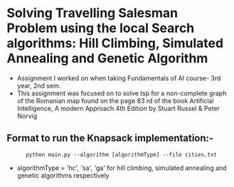 # Solving Travelling Salesman Problem using the local Search algorithms: Hill Climbing, Simulated Annealing and Genetic Algorithm
- Assignment I worked on when taking Fundamentals of AI course- 3rd year, 2nd sem.
- This assignment was focused on to solve tsp for a non-complete graph of the Romanian map found on the page 83 rd of the book Artificial Intelligence, A modern Approach 4th Edition by Stuart Russel & Peter Norvig
## Format to run the Knapsack implementation:- 
          python main.py --algorithm [algorithmType] --file cities.txt
- algorithmType = 'hc', 'sa', 'ga' for hill climbing, simulated annealing and genetic algorithms respectively
  
